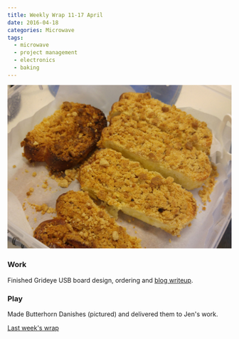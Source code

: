 ```yaml
---
title: Weekly Wrap 11-17 April
date: 2016-04-18
categories: Microwave
tags: 
  - microwave
  - project management
  - electronics
  - baking
---
```


<!-- TODO: Float right (maybe), link to full size -->
![Crumbly biscuits in a paper lined container](images/wp/butterhorns.jpg "Delicious butterhorns")

### Work

Finished Grideye USB board design, ordering and [blog writeup](/grideye-usb/).

### Play

Made Butterhorn Danishes (pictured) and delivered them to Jen's work.

[Last week's wrap](/weekly-wrap-4-10-april-2016/)
